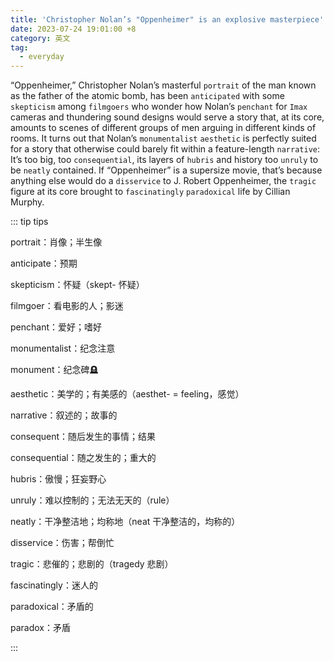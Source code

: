 ```yaml
---
title: 'Christopher Nolan’s "Oppenheimer" is an explosive masterpiece'
date: 2023-07-24 19:01:00 +8
category: 英文
tag:
  - everyday
---
```


“Oppenheimer,” Christopher Nolan’s masterful `portrait` of the man known as the father of the atomic bomb, has been `anticipated` with some `skepticism` among `filmgoers` who wonder how Nolan’s `penchant` for `Imax` cameras and thundering sound designs would serve a story that, at its core, amounts to scenes of different groups of men arguing in different kinds of rooms. It turns out that Nolan’s `monumentalist` `aesthetic` is perfectly suited for a story that otherwise could barely fit within a feature-length `narrative`: It’s too big, too `consequential`, its layers of `hubris` and history too `unruly` to be `neatly` contained. If “Oppenheimer” is a supersize movie, that’s because anything else would do a `disservice` to J. Robert Oppenheimer, the `tragic` figure at its core brought to `fascinatingly` `paradoxical` life by Cillian Murphy.

::: tip tips

portrait：肖像；半生像

anticipate：预期

skepticism：怀疑（skept- 怀疑）

filmgoer：看电影的人；影迷

penchant：爱好；嗜好

monumentalist：纪念注意

monument：纪念碑🪦

aesthetic：美学的；有美感的（aesthet- = feeling，感觉）

narrative：叙述的；故事的

consequent：随后发生的事情；结果

consequential：随之发生的；重大的

hubris：傲慢；狂妄野心

unruly：难以控制的；无法无天的（rule）

neatly：干净整洁地；均称地（neat 干净整洁的，均称的）

disservice：伤害；帮倒忙

tragic：悲催的；悲剧的（tragedy 悲剧）

fascinatingly：迷人的

paradoxical：矛盾的

paradox：矛盾

:::
